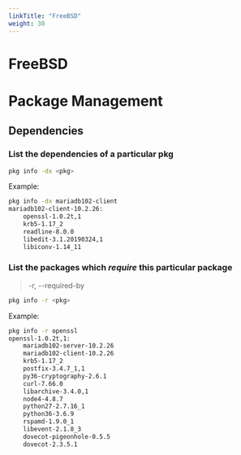 ```yaml
---
linkTitle: "FreeBSD"
weight: 30
---
```


# FreeBSD

# Package Management

## Dependencies

### List the dependencies of a particular pkg

```sh
pkg info -dx <pkg>
```

Example:

```sh
pkg info -dx mariadb102-client
mariadb102-client-10.2.26:
	openssl-1.0.2t,1
	krb5-1.17_2
	readline-8.0.0
	libedit-3.1.20190324,1
	libiconv-1.14_11
```

### List the packages which *require* this particular package

> -r, --required-by

```sh
pkg info -r <pkg>
```

Example:

```sh
pkg info -r openssl
openssl-1.0.2t,1:
	mariadb102-server-10.2.26
	mariadb102-client-10.2.26
	krb5-1.17_2
	postfix-3.4.7_1,1
	py36-cryptography-2.6.1
	curl-7.66.0
	libarchive-3.4.0,1
	node4-4.8.7
	python27-2.7.16_1
	python36-3.6.9
	rspamd-1.9.0_1
	libevent-2.1.8_3
	dovecot-pigeonhole-0.5.5
	dovecot-2.3.5.1
```
